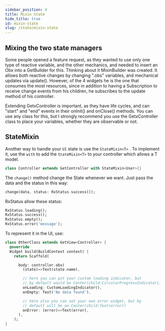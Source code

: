 ```yaml
---
sidebar_position: 4
title: Mixin State
hide_title: true
id: mixin-state
slug: /state/mixin-state
---
```


## Mixing the two state managers

Some people opened a feature request, as they wanted to use only one type of reactive variable, and the other mechanics, and needed to insert an Obx into a GetBuilder for this. Thinking about it MixinBuilder was created. It allows both reactive changes by changing ".obs" variables, and mechanical updates via update(). However, of the 4 widgets he is the one that consumes the most resources, since in addition to having a Subscription to receive change events from his children, he subscribes to the update method of his controller.

Extending GetxController is important, as they have life cycles, and can "start" and "end" events in their onInit() and onClose() methods. You can use any class for this, but I strongly recommend you use the GetxController class to place your variables, whether they are observable or not.

## StateMixin

Another way to handle your `UI` state is use the `StateMixin<T>` .
To implement it, use the `with` to add the `StateMixin<T>`
to your controller which allows a T model.

```dart
class Controller extends GetController with StateMixin<User>{}
```

The `change()` method change the State whenever we want.
Just pass the data and the status in this way:

```dart
change(data, status: RxStatus.success());
```

RxStatus allow these status:

```dart
RxStatus.loading();
RxStatus.success();
RxStatus.empty();
RxStatus.error('message');
```

To represent it in the UI, use:

```dart
class OtherClass extends GetView<Controller> {
  @override
  Widget build(BuildContext context) {
    return Scaffold(

      body: controller.obx(
        (state)=>Text(state.name),

        // here you can put your custom loading indicator, but
        // by default would be Center(child:CircularProgressIndicator())
        onLoading: CustomLoadingIndicator(),
        onEmpty: Text('No data found'),

        // here also you can set your own error widget, but by
        // default will be an Center(child:Text(error))
        onError: (error)=>Text(error),
      ),
    );
}
```
